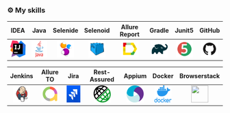 ### :gear: My skills
| IDEA | Java | Selenide | Selenoid | Allure Report | Gradle | Junit5 | GitHub |
|:--------:|:-------------:|:---------:|:-------:|:----:|:------:|:----:|:----:|
| <img src="icons/index.jpeg" width="40" height="40"> | <img src="icons/java.png" width="40" height="40"> | <img src="icons/Selenide.png" width="40" height="40"> | <img src="icons/Selenoid.png" width="40" height="40"> | <img src="icons/Allure_Report.png" width="40" height="40"> | <img src="icons/Gradle.png" width="40" height="40"> | <img src="icons/Junit5.png" width="40" height="40"> | <img src="icons/GitHub.png" width="40" height="40"> |

| Jenkins | Allure TO | Jira | Rest-Assured | Appium | Docker | Browserstack |
|:------:|:------:|:--------:|:--------:|:--------:|:--------:|:--------:|
| <img src="icons/Jenkins.png" width="40" height="40"> | <img src="icons/Allure_TO.png" width="40" height="40"> | <img src="icons/jira.jpeg" width="40" height="40"> | <img src="icons/Rest-Assured.png" width="40" height="40"> | <img src="icons/appium.png" width="40" height="40"> | <img src="icons/docker.png" width="40" height="40"> | <img src="icons/browserstack.png" width="40" height="40"> |
